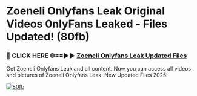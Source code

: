# Zoeneli Onlyfans Leak Original Videos 0nlyFans Leaked - Files Updated! (80fb)

<h3>🔴 CLICK HERE 🌐==►► <a href="https://tinyurl.com/2wckxsce" rel="nofollow">Zoeneli Onlyfans Leak Updated Files</a></h3>

Get Zoeneli Onlyfans Leak and all content. Now you can access all videos and pictures of Zoeneli Onlyfans Leak. New Updated Files 2025!

[![80fb](https://i.imgur.com/AFduVYN.gif)](https://tinyurl.com/2wckxsce)
